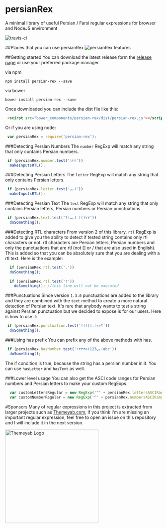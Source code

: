 # persianRex
 A minimal library of useful Persian / Farsi regular expressions for browser and NodeJS environment

 ![travis-ci](https://travis-ci.org/ImanMh/persianRex.svg)

##Places that you can use persianRex
<img src="http://www.themeyab.com/img/blog/github-persianRex.jpg" alt="persianRex features"/>

##Getting started
You can download the latest release form the [release page](https://github.com/ImanMh/persianRex/releases) or use your preferred package manager.

via npm 

```npm install persian-rex --save```

via bower

```bower install persian-rex --save```

Once downloaded you can include the dist file like this: 

```html
 <scirpt src="bower_components/persian-rex/dist/persian-rex.js"></script>
```

Or if you are using node:

```js
 var persianRex = require('persian-rex');
```

###Detecting Persian Numbers
The ```number``` RegExp will match any string that only contains Persian numbers.
```js
 if (persianRex.number.test('۱۲۳'))
  makeInputsRTL();
```

###Detecting Persian Letters
The ```letter``` RegExp will match any string that only contains Persian letters.
```js
 if (persianRex.letter.test('ابپ'))
  makeInputsRTL();
```

###Detecting Persian Text
The ```text``` RegExp will match any string that only contains Persian letters, Persian numbers or Persian punctuations.
```js
 if (persianRex.text.test('ابپ۱؟ )()۲۳'))
  doSomething();
```

###Detecting RTL characters
From version 2 of this library, ```rtl``` RegExp is added to give you the ability to detect if tested string contains only rtl characters or not. rtl characters are Persian letters, Persian numbers and only the punctuations that are rtl (not [] or / that are also used in English). This is added so that you can be absolutely sure that you are dealing with a rtl text. Here is the example: 
```js
  if (persianRex.rtl.test('،'))
  doSomething();
    
  if (persianRex.rtl.test('!'))
    doSomething(); //this line will not be executed
```

###Punctuations
Since version ```1.3.0``` punctuations are added to the library and they are combined with the ```text``` method to create a more natural detection of Persian text. It's rare that anybody wants to test a string against Persian punctuation but we decided to expose is for our users. Here is how to use it: 
```js
 if (persianRex.punctuation.test('!()[]،؟«»؛'))
  doSomething();
```

###Using has prefix
You can prefix any of the above methods with has.

```js
 if (persianRex.hasNumber.test('ابپ۱۲۳۴۵۶123abc'))
  doSomething();
```

The if condition is true, because the string has a persian number in it. You can use ```hasLetter``` and ```hasText``` as well.

###Lower level usage
You can also get the ASCI code ranges for Persian numbers and Persian letters to make your custom RegExps.
```js
  var customLettersRegular = new RegExp('^' + persianRex.lettersASCIRange);
  var customNumberRegular = new RegExp('^' + persianRex.numbersASCIRange);
```

#Sponsors
Many of regular expressions in this project is extracted from larger projects such as [Themeyab.com](http://themeyab.com),
If you think I'm are missing an important regular expression, feel free to open an issue on this repository and I will include it in the next version.

<a href="http://themeyab.com" target="_blank"><img src="http://www.themeyab.com/img/themeyab-logo.png" alt="Themeyab Logo" style="width:300px;height:auto;"></a>
